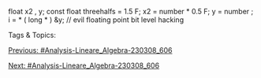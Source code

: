 float x2 , y;
const float threehalfs = 1.5 F;
x2 = number * 0.5 F;
y = number ;
i = * ( long * ) &y; // evil floating point bit level hacking

   Tags & Topics:
   

[Previous: #Analysis-Lineare_Algebra-230308_606](Analysis-Lineare_Algebra-230308_606.md)

[Next: #Analysis-Lineare_Algebra-230308_606](Analysis-Lineare_Algebra-230308_606.md)